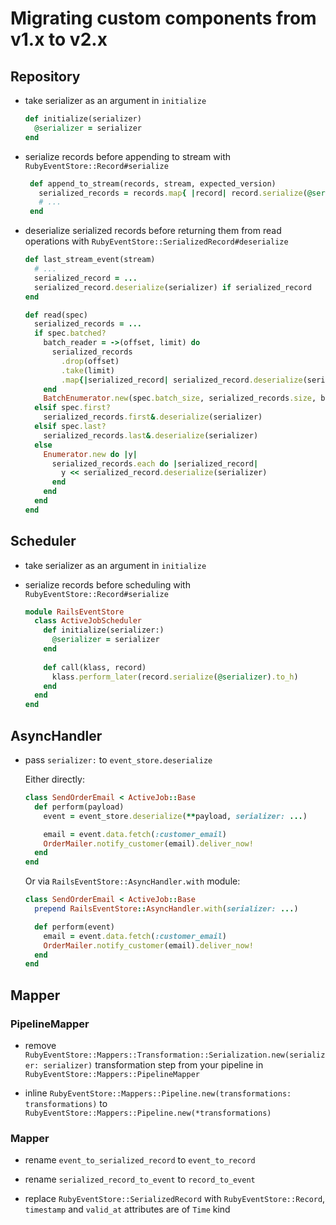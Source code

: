 # Migrating custom components from v1.x to v2.x

## Repository

- take serializer as an argument in `initialize`

  ```ruby
  def initialize(serializer)
    @serializer = serializer
  end
  ```

- serialize records before appending to stream with `RubyEventStore::Record#serialize`

  ```ruby
   def append_to_stream(records, stream, expected_version)
     serialized_records = records.map{ |record| record.serialize(@serializer) }
     # ...
   end
  ```
- deserialize serialized records before returning them from read operations with `RubyEventStore::SerializedRecord#deserialize`

   ```ruby
   def last_stream_event(stream)
     # ...
     serialized_record = ...
     serialized_record.deserialize(serializer) if serialized_record
   end
   
   def read(spec)
     serialized_records = ...
     if spec.batched?
       batch_reader = ->(offset, limit) do
         serialized_records
           .drop(offset)
           .take(limit)
           .map{|serialized_record| serialized_record.deserialize(serializer) }
       end
       BatchEnumerator.new(spec.batch_size, serialized_records.size, batch_reader).each
     elsif spec.first?
       serialized_records.first&.deserialize(serializer)
     elsif spec.last?
       serialized_records.last&.deserialize(serializer)
     else
       Enumerator.new do |y|
         serialized_records.each do |serialized_record|
           y << serialized_record.deserialize(serializer)
         end
       end
     end
   end
   ```

## Scheduler

- take serializer as an argument in `initialize`

- serialize records before scheduling with `RubyEventStore::Record#serialize` 

  ```ruby
  module RailsEventStore
    class ActiveJobScheduler
      def initialize(serializer:)
        @serializer = serializer
      end
   
      def call(klass, record)
        klass.perform_later(record.serialize(@serializer).to_h)
      end
    end
  end
  ```
  

## AsyncHandler

- pass `serializer:` to `event_store.deserialize`

  Either directly:

  ```ruby
  class SendOrderEmail < ActiveJob::Base
    def perform(payload)
      event = event_store.deserialize(**payload, serializer: ...)
  
      email = event.data.fetch(:customer_email)
      OrderMailer.notify_customer(email).deliver_now!
    end
  end
  ```
  
  Or via `RailsEventStore::AsyncHandler.with` module:
  
  ```ruby
  class SendOrderEmail < ActiveJob::Base
    prepend RailsEventStore::AsyncHandler.with(serializer: ...)
  
    def perform(event)
      email = event.data.fetch(:customer_email)
      OrderMailer.notify_customer(email).deliver_now!
    end
  end 
  ```
  

## Mapper

### PipelineMapper

- remove `RubyEventStore::Mappers::Transformation::Serialization.new(serializer: serializer)` transformation step from your pipeline in `RubyEventStore::Mappers::PipelineMapper`

- inline `RubyEventStore::Mappers::Pipeline.new(transformations: transformations)` to `RubyEventStore::Mappers::Pipeline.new(*transformations)`

### Mapper

- rename `event_to_serialized_record` to `event_to_record`

- rename `serialized_record_to_event` to `record_to_event`

- replace `RubyEventStore::SerializedRecord` with `RubyEventStore::Record`, `timestamp` and `valid_at` attributes are of `Time` kind

